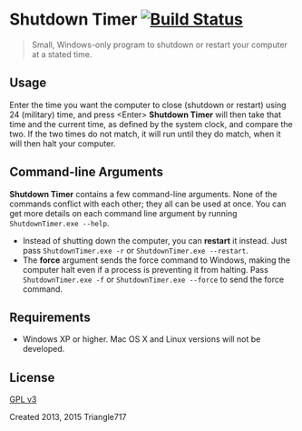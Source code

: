 # Shutdown Timer [![Build Status](https://travis-ci.org/le717/Shutdown-Timer.svg)](https://travis-ci.org/le717/Shutdown-Timer) #

> Small, Windows-only program to shutdown or restart your computer at a stated time.

## Usage ##
Enter the time you want the computer to close (shutdown or restart) using 24 (military) time, and press &lt;Enter&gt;
**Shutdown Timer** will then take that time and the current time, as defined by the system clock, and compare the two.
If the two times do not match, it will run until they do match, when it will then halt your computer.


## Command-line Arguments ##
**Shutdown Timer** contains a few command-line arguments. None of the commands conflict with each other; they all can be used at once.
You can get more details on each command line argument by running `ShutdownTimer.exe --help`.

* Instead of shutting down the computer, you can **restart** it instead. Just pass `ShutdownTimer.exe -r` or `ShutdownTimer.exe --restart`.
* The **force** argument sends the force command to Windows, making the computer halt even if a process is preventing it from halting.
Pass `ShutdownTimer.exe -f` or `ShutdownTimer.exe --force` to send the force command.


## Requirements ##
* Windows XP or higher. Mac OS X and Linux versions will not be developed.

## License ##
[GPL v3](http://www.gnu.org/licenses/gpl.html)

Created 2013, 2015 Triangle717
